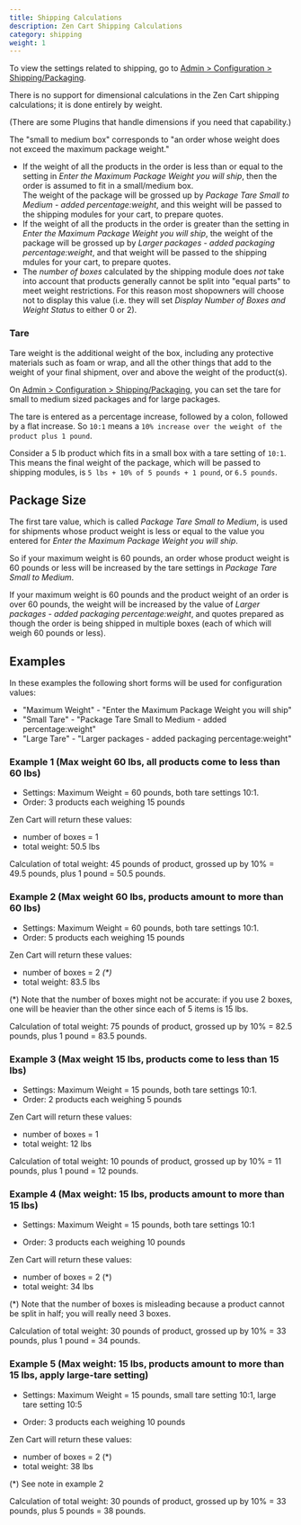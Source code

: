 ```yaml
---
title: Shipping Calculations 
description: Zen Cart Shipping Calculations 
category: shipping
weight: 1
---
```


To view the settings related to shipping, go to 
[Admin > Configuration > Shipping/Packaging](/user/admin_pages/configuration/configuration_shippingpackaging/). 

There is no support for dimensional calculations in the Zen Cart shipping calculations; it is done entirely by weight.

(There are some Plugins that handle dimensions if you need that capability.)

The "small to medium box" corresponds to "an order whose weight does not exceed the maximum package weight." 

* If the weight of all the products in the order is less than or equal to the setting in _Enter the Maximum Package Weight you will ship_, 
then the order is assumed to fit in a small/medium box.  
The weight of the package will be grossed up by _Package Tare Small to Medium  - added percentage:weight_, 
and this weight will be passed to the shipping modules for your cart, to prepare quotes.
* If the weight of all the products in the order is greater than the setting in _Enter the Maximum Package Weight you will ship_, 
the weight of the package will be grossed up by _Larger packages - added packaging percentage:weight_, 
and that weight will be passed to the shipping mdules for your cart, to prepare quotes. 
* The _number of boxes_ calculated by the shipping module does *not* take into account that products generally cannot be split into "equal parts" to meet weight restrictions.
For this reason most shopowners will choose not to display this value (i.e. they will set _Display Number of Boxes and Weight Status_ to either 0 or 2). 


### Tare
Tare weight is the additional weight of the box, including any protective materials such as foam or wrap, 
and all the other things that add to the weight of your final shipment,
over and above the weight of the product(s). 

On [Admin > Configuration > Shipping/Packaging](/user/admin_pages/configuration/configuration_shippingpackaging/), you can set the tare for small to medium sized packages and for large packages. 

The tare is entered as a percentage increase, followed  by a colon, followed by a flat increase.
So `10:1` means a `10% increase over the weight of the product plus 1 pound`.

Consider a 5 lb product which fits in a small box with a tare setting of `10:1`. 
This means the final weight of the package, which will be passed to shipping modules, 
is `5 lbs + 10% of 5 pounds + 1 pound`, or `6.5 pounds`.

## Package Size 
The first tare value, which is called *Package Tare Small to Medium*, is used
for shipments whose product weight is less or equal to the value you entered for 
*Enter the Maximum Package Weight you will ship*.  

So if your maximum weight is 60 pounds, an order whose product weight is 
60 pounds or less will be increased by the tare settings in *Package Tare Small to Medium*. 

If your maximum weight is 60 pounds and the product weight of an order is over 60 pounds, 
the weight will be increased by the value of *Larger packages - added packaging percentage:weight*, 
and quotes prepared as though the order is being shipped in multiple boxes (each of which will weigh 60 pounds or less). 

## Examples 
In these examples the following short forms will be used for configuration values: 

- "Maximum Weight" - "Enter the Maximum Package Weight you will ship"
- "Small Tare" - "Package Tare Small to Medium - added percentage:weight"
- "Large Tare" - "Larger packages - added packaging percentage:weight" 


### Example 1 (Max weight 60 lbs, all products come to less than 60 lbs)

- Settings: Maximum Weight = 60 pounds, both tare settings 10:1. 
- Order: 3 products each weighing 15 pounds 

Zen Cart will return these values: 

- number of boxes = 1
- total weight: 50.5 lbs 

Calculation of total weight: 45 pounds of product, grossed up by 10% = 49.5 pounds, plus 1 pound = 50.5 pounds. 


### Example 2 (Max weight 60 lbs, products amount to more than 60 lbs)

- Settings: Maximum Weight = 60 pounds, both tare settings 10:1. 
- Order: 5 products each weighing 15 pounds 

Zen Cart will return these values: 

- number of boxes = 2 _(*)_
- total weight: 83.5 lbs 

(*) Note that the number of boxes might not be accurate: if you use 2 boxes, one will be heavier than the other since each of 5 items is 15 lbs.

Calculation of total weight: 75 pounds of product, grossed up by 10% = 82.5 pounds, plus 1 pound = 83.5 pounds. 


### Example 3 (Max weight 15 lbs, products come to less than 15 lbs)

- Settings: Maximum Weight = 15 pounds, both tare settings 10:1. 
- Order: 2 products each weighing 5 pounds 

Zen Cart will return these values: 

- number of boxes = 1
- total weight: 12 lbs 

Calculation of total weight: 10 pounds of product, grossed up by 10% = 11 pounds, plus 1 pound = 12 pounds. 


### Example 4 (Max weight: 15 lbs, products amount to more than 15 lbs)

- Settings: Maximum Weight = 15 pounds, both tare settings 10:1 

- Order: 3 products each weighing 10 pounds 

Zen Cart will return these values: 
 
- number of boxes = 2 (*) 
- total weight: 34 lbs  

(*) Note that the number of boxes is misleading because a product cannot be split in half; you will really need 3 boxes. 

Calculation of total weight: 30 pounds of product, grossed up by 10% = 33 pounds, plus 1 pound = 34 pounds. 


### Example 5 (Max weight: 15 lbs, products amount to more than 15 lbs, apply large-tare setting)

- Settings: Maximum Weight = 15 pounds, small tare setting 10:1, large tare setting 10:5 

- Order: 3 products each weighing 10 pounds 

Zen Cart will return these values: 
 
- number of boxes = 2 (*) 
- total weight: 38 lbs  

(*) See note in example 2 

Calculation of total weight: 30 pounds of product, grossed up by 10% = 33 pounds, plus 5 pounds = 38 pounds. 

